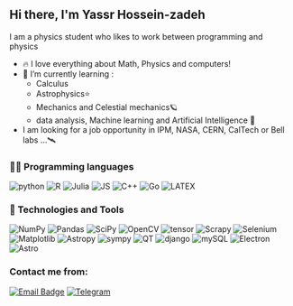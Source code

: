## Hi there, I'm Yassr Hossein-zadeh
I am a physics student who likes to work between programming and physics
- 🔥 I love everything about Math, Physics and computers!
- 🌱 I’m currently learning :
  - Calculus
  - Astrophysics⭐
  - Mechanics and Celestial mechanics🪐
  - data analysis, Machine learning and Artificial Intelligence 🧠
- I am looking for a job opportunity in IPM, NASA, CERN, CalTech or Bell labs ...🛰️
  
### 👨‍💻 Programming languages

![python](https://img.shields.io/badge/Python-blue.svg?style=for-the-badge&logo=python&logoColor=white)
![R](https://img.shields.io/badge/R-steelblue.svg?style=for-the-badge&logo=r&logoColor=white)
![Julia](https://img.shields.io/badge/julia-darkgreen.svg?style=for-the-badge&logo=julia&logoColor=white)
![JS](https://img.shields.io/badge/JS-yellow.svg?style=for-the-badge&logo=javascript&logoColor=white)
![C++](https://img.shields.io/badge/C++-blue.svg?style=for-the-badge&logo=cplusplus&logoColor=white)
![Go](https://img.shields.io/badge/Go-aqua.svg?style=for-the-badge&logo=go&logoColor=black)
![LATEX](https://img.shields.io/badge/Latex-black.svg?style=for-the-badge&logo=latex&logoColor=white)

### 🔨 Technologies and Tools

![NumPy](https://img.shields.io/badge/numpy-%23013243.svg?style=for-the-badge&logo=numpy&logoColor=white) 
![Pandas](https://img.shields.io/badge/pandas-%23150458.svg?style=for-the-badge&logo=pandas&logoColor=white) 
![SciPy](https://img.shields.io/badge/scipy-darkblue.svg?style=for-the-badge&logo=scipy&logoColor=white)
![OpenCV](https://img.shields.io/badge/opencv-gray.svg?style=for-the-badge&logo=opencv&logoColor=white)
![tensor](https://img.shields.io/badge/tensorflow-orange.svg?style=for-the-badge&logo=tensorflow&logoColor=white)
![Scrapy](https://img.shields.io/badge/scrapy-darkgreen.svg?style=for-the-badge&logo=scrapy&logoColor=white)
![Selenium](https://img.shields.io/badge/selenium-oliv.svg?style=for-the-badge&logo=selenium&logoColor=white)
![Matplotlib](https://img.shields.io/badge/matplotlib-salmon.svg?style=for-the-badge&logo=mathplot&logoColor=white)
![Astropy](https://img.shields.io/badge/astropy-tomato.svg?style=for-the-badge&logo=astroPy&logoColor=white) 
![sympy](https://img.shields.io/badge/SymPy-gray.svg?style=for-the-badge&logo=sympy&logoColor=white) 
![QT](https://img.shields.io/badge/Qt-green.svg?style=for-the-badge&logo=qt&logoColor=white) 
![django](https://img.shields.io/badge/django-darkgreen.svg?style=for-the-badge&logo=django&logoColor=white) 
![mySQL](https://img.shields.io/badge/MySQL-lightgray.svg?style=for-the-badge&logo=mysql&logoColor=white) 
![Electron](https://img.shields.io/badge/electron-%23013243.svg?style=for-the-badge&logo=electron&logoColor=white) 
![Astro](https://img.shields.io/badge/Astro-purple.svg?style=for-the-badge&logo=astro&logoColor=white) 


### Contact me from:
[![Email Badge](https://img.shields.io/badge/Email-c14438.svg?style=ffor-the-badge&logo=Gmail&logoColor=white&link=mailto:aphysics.nerd@gmail.com)](mailto:aphysics.nerd@gmail.com)
[![Telegram](https://img.shields.io/badge/Telegram-blue?style=ffor-the-badge&logo=Telegram&logoColor=white&link=https://t.me/OneAstroNerd)](https://t.me/OneAstroNerd)
